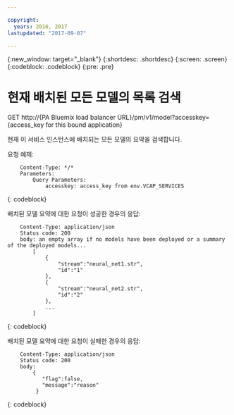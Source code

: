 ```yaml
---

copyright:
  years: 2016, 2017
lastupdated: "2017-09-07"

---
```


{:new_window: target="_blank"}
{:shortdesc: .shortdesc}
{:screen: .screen}
{:codeblock: .codeblock}
{:pre: .pre}

# 현재 배치된 모든 모델의 목록 검색


GET http://{PA Bluemix load balancer URL}/pm/v1/model?accesskey={access_key for
this bound application}

현재 이 서비스 인스턴스에 배치되는 모든 모델의 요약을 검색합니다. 

요청 예제: 

```
    Content-Type: */*
    Parameters:
        Query Parameters:
            accesskey: access_key from env.VCAP_SERVICES
```
{: codeblock}

배치된 모델 요약에 대한 요청이 성공한 경우의 응답:

```
    Content-Type: application/json
    Status code: 200
    body: an empty array if no models have been deployed or a summary of the deployed models...
        [
            {
                "stream":"neural_net1.str",
                "id":"1"
            },
            {
                "stream":"neural_net2.str",
                "id":"2"
            },
            ...
        ]
```
{: codeblock}

배치된 모델 요약에 대한 요청이 실패한 경우의 응답:

```
    Content-Type: application/json
    Status code: 200
    body:
        {
           "flag":false,
           "message":"reason"
         }
```
{: codeblock}

